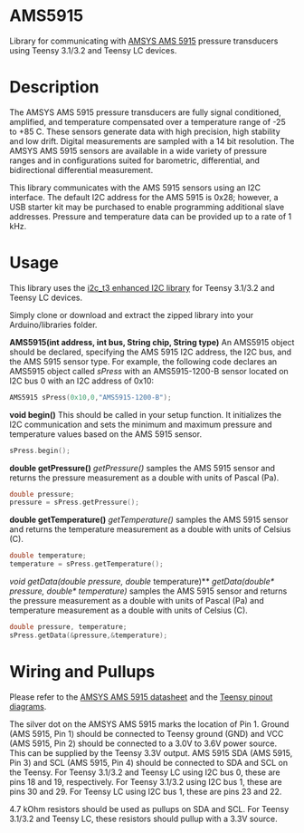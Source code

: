 # AMS5915
Library for communicating with [AMSYS AMS 5915](http://www.amsys.info/products/ams5915.htm) pressure transducers using Teensy 3.1/3.2 and Teensy LC devices.

# Description
The AMSYS AMS 5915 pressure transducers are fully signal conditioned, amplified, and temperature compensated over a temperature range of -25 to +85 C. These sensors generate data with high precision, high stability and low drift. Digital measurements are sampled with a 14 bit resolution. The AMSYS AMS 5915 sensors are available in a wide variety of pressure ranges and in configurations suited for barometric, differential, and bidirectional differential measurement.

This library communicates with the AMS 5915 sensors using an I2C interface. The default I2C address for the AMS 5915 is 0x28; however, a USB starter kit may be purchased to enable programming additional slave addresses. Pressure and temperature data can be provided up to a rate of 1 kHz.

# Usage
This library uses the [i2c_t3 enhanced I2C library](https://github.com/nox771/i2c_t3) for Teensy 3.1/3.2 and Teensy LC devices.

Simply clone or download and extract the zipped library into your Arduino/libraries folder.

**AMS5915(int address, int bus, String chip, String type)**
An AMS5915 object should be declared, specifying the AMS 5915 I2C address, the I2C bus, and the AMS 5915 sensor type. For example, the following code declares an AMS5915 object called *sPress* with an AMS5915-1200-B sensor located on I2C bus 0 with an I2C address of 0x10:

```C++
AMS5915 sPress(0x10,0,"AMS5915-1200-B");
```

**void begin()**
This should be called in your setup function. It initializes the I2C communication and sets the minimum and maximum pressure and temperature values based on the AMS 5915 sensor.

```C++
sPress.begin();
```

**double getPressure()**
*getPressure()* samples the AMS 5915 sensor and returns the pressure measurement as a double with units of Pascal (Pa).

```C++
double pressure;
pressure = sPress.getPressure();
```

**double getTemperature()**
*getTemperature()* samples the AMS 5915 sensor and returns the temperature measurement as a double with units of Celsius (C).

```C++
double temperature;
temperature = sPress.getTemperature();
```

**void getData(double* pressure, double* temperature)**
*getData(double&ast; pressure, double&ast; temperature)* samples the AMS 5915 sensor and returns the pressure measurement as a double with units of Pascal (Pa) and temperature measurement as a double with units of Celsius (C).

```C++
double pressure, temperature;
sPress.getData(&pressure,&temperature);
```

# Wiring and Pullups
Please refer to the [AMSYS AMS 5915 datasheet](http://www.analogmicro.de/_pages/sens/ams5915/ams5915_data_sheet.pdf) and the [Teensy pinout diagrams](https://www.pjrc.com/teensy/pinout.html).

The silver dot on the AMSYS AMS 5915 marks the location of Pin 1. Ground (AMS 5915, Pin 1) should be connected to Teensy ground (GND) and VCC (AMS 5915, Pin 2) should be connected to a 3.0V to 3.6V power source. This can be supplied by the Teensy 3.3V output. AMS 5915 SDA (AMS 5915, Pin 3) and SCL (AMS 5915, Pin 4) should be connected to SDA and SCL on the Teensy. For Teensy 3.1/3.2 and Teensy LC using I2C bus 0, these are pins 18 and 19, respectively. For Teensy 3.1/3.2 using I2C bus 1, these are pins 30 and 29. For Teensy LC using I2C bus 1, these are pins 23 and 22.

4.7 kOhm resistors should be used as pullups on SDA and SCL. For Teensy 3.1/3.2 and Teensy LC, these resistors should pullup with a 3.3V source.
